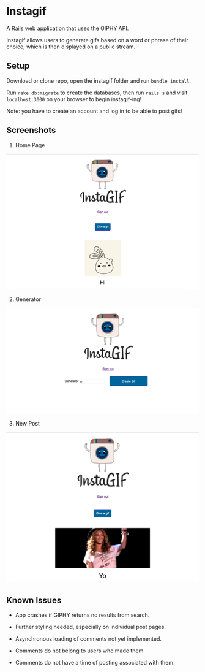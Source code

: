 Instagif
===================

A Rails web application that uses the GIPHY API.

Instagif allows users to generate gifs based on a word or phrase of their choice, which is then displayed on a public stream.

Setup
------

Download or clone repo, open the instagif folder and run `bundle install`.

Run `rake db:migrate` to create the databases, then run `rails s` and visit `localhost:3000` on your browser to begin instagif-ing!

Note: you have to create an account and log in to be able to post gifs!

Screenshots
-----

1. Home Page

![Screen shot of Home page](https://github.com/AlexJukes/instagram-challenge/blob/master/images/Screen%20Shot%202017-05-14%20at%2018.43.19.png?raw=true)

2. Generator

![Screen shot of generator form](https://github.com/AlexJukes/instagram-challenge/blob/master/images/Screen%20Shot%202017-05-14%20at%2018.29.26.png?raw=true)

3. New Post

![Updated Home Page](https://github.com/AlexJukes/instagram-challenge/blob/master/images/Screen%20Shot%202017-05-14%20at%2018.29.38.png?raw=true)

Known Issues
-----

- App crashes if GIPHY returns no results from search.

- Further styling needed, especially on individual post pages.

- Asynchronous loading of comments not yet implemented.

- Comments do not belong to users who made them.

- Comments do not have a time of posting associated with them.
